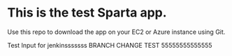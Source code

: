 # This is the test Sparta app.

Use this repo to download the app on your EC2 or Azure instance using Git.

Test Input for jenkinsssssss BRANCH CHANGE TEST 55555555555555
